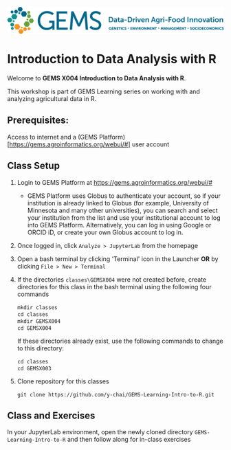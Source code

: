 <img src="images/GEMS long.png" width=600 alt="GEMS Logo" title="GEMS" />

# Introduction to Data Analysis with R

Welcome to **GEMS X004 Introduction to Data Analysis with R**.  

This workshop is part of GEMS Learning series on working with and analyzing agricultural data in R.  

## Prerequisites: 
Access to internet and a (GEMS Platform)[https://gems.agroinformatics.org/webui/#] user account  


## Class Setup
1. Login to GEMS Platform at https://gems.agroinformatics.org/webui/#
    - GEMS Platform uses Globus to authenticate your account, so if your institution is already linked to Globus (for example, University of Minnesota and many other universities), you can search and select your institution from the list and use your institutional account to log into GEMS Platform. Alternatively, you can log in using Google or ORCID iD, or create  your own Globus account to log in.   

1. Once logged in, click `Analyze > JupyterLab` from the homepage

1. Open a bash terminal by clicking 'Terminal' icon in the Launcher **OR** by clicking `File > New > Terminal`

1. If the directories `classes\GEMSX004` were not created before, create directories for this class in the bash terminal using the following four commands 
    ```shell
    mkdir classes  
    cd classes  
    mkdir GEMSX004  
    cd GEMSX004
    ```  
    If these directories already exist, use the following commands to change to this directory:  
    ```
    cd classes
    cd GEMSX003
    ```
    
1. Clone repository for this classes  
    ```shell
    git clone https://github.com/y-chai/GEMS-Learning-Intro-to-R.git
    ```

## Class and Exercises
In your JupyterLab environment, open the newly cloned directory `GEMS-Learning-Intro-to-R` and then follow along for in-class exercises 
